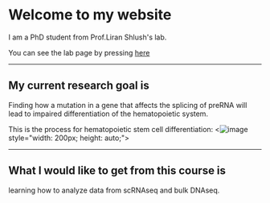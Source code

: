 # Welcome to my website 


I am a PhD student from Prof.Liran Shlush's lab. 

You can see the lab page by pressing [here](https://www.weizmann.ac.il/immunology/Shlush/liran-shlushs-lab)

---
## My current research goal is

Finding how a mutation in a gene that affects the splicing of preRNA will lead to impaired differentiation of the hematopoietic system.

This is the process for hematopoietic stem cell differentiation:
<![image](https://github.com/user-attachments/assets/aff1a326-fb43-4b60-a21c-2296a4b72da9) style="width: 200px; height: auto;">


--- 
## What I would like to get from this course is

learning how to analyze data from scRNAseq and bulk DNAseq.
